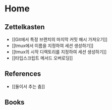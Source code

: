 # Home

## Zettelkasten

- [[Git에서 특정 브랜치의 마지막 커밋 해시 가져오기]]
- [[tmux에서 이름을 지정하여 세션 생성하기]]
- [[tmux의 시작 디렉토리를 지정하여 세션 생성하기]]
- [[타입스크립트 메서드 오버로딩]]

## References

- [[둘이서 추는 춤]]

## Books

